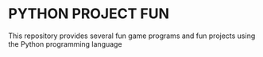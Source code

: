 # PYTHON PROJECT FUN
This repository provides several fun game programs and fun projects using the Python programming language
